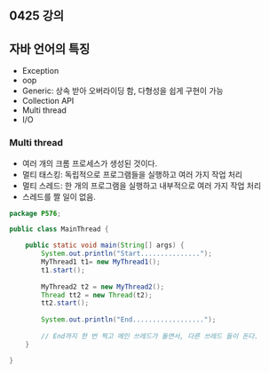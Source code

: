 ## 0425 강의

## 자바 언어의 특징
 - Exception
 - oop
 - Generic: 상속 받아 오버라이딩 함, 다형성을 쉽게 구현이 가능
 - Collection API
 - Multi thread
 - I/O

### Multi thread
- 여러 개의 크롬 프로세스가 생성된 것이다.
- 멀티 태스킹: 독립적으로 프로그램들을 실행하고 여러 가지 작업 처리
- 멀티 스레드: 한 개의 프로그램을 실행하고 내부적으로 여러 가지 작업 처리
- 스레드를 짤 일이 없음.

```java
package P576;

public class MainThread {

	public static void main(String[] args) {
		System.out.println("Start...............");
		MyThread1 t1= new MyThread1();
		t1.start();
		
		MyThread2 t2 = new MyThread2();
		Thread tt2 = new Thread(t2);
		tt2.start();
		
		System.out.println("End..................");
		
		// End까지 한 번 찍고 메인 쓰레드가 돌면서, 다른 쓰레드 들이 돈다.
	}

}

```

```java
```